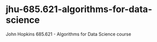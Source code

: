# jhu-685.621-algorithms-for-data-science
John Hopkins 685.621 - Algorithms for Data Science course
